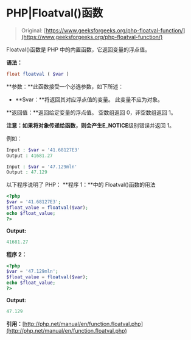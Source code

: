 # PHP|Floatval()函数

> Original: [https://www.geeksforgeeks.org/php-floatval-function/](https://www.geeksforgeeks.org/php-floatval-function/)

Floatval()函数是 PHP 中的内置函数，它返回变量的浮点值。

**语法：**

```php
float floatval ( $var )

```

**参数：**此函数接受一个必选参数，如下所述：

*   **$var：**将返回其对应浮点值的变量。 此变量不应为对象。

**返回值：**返回给定变量的浮点值。 空数组返回 0，非空数组返回 1。

**注意：**如果将对象传递给函数，则会产生**E_NOTICE**级别错误并返回 1。

例如：

```php
Input : $var = '41.68127E3'
Output : 41681.27

Input : $var = '47.129mln'
Output : 47.129

```

以下程序说明了 PHP：
**程序 1：**中的 Floatval()函数的用法

```php
<?php
$var = '41.68127E3';
$float_value = floatval($var);
echo $float_value;
?>
```

**Output:**

```php
41681.27

```

**程序 2：**

```php
<?php
$var = '47.129mln';
$float_value = floatval($var);
echo $float_value;
?>
```

**Output:**

```php
47.129

```

**引用：**[http://php.net/manual/en/function.floatval.php](http://php.net/manual/en/function.floatval.php)